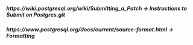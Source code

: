 <h5>https://wiki.postgresql.org/wiki/Submitting_a_Patch -> Instructions to Submit on Postgres.git</h5>
<h5>https://www.postgresql.org/docs/current/source-format.html -> Formatting</h5>
